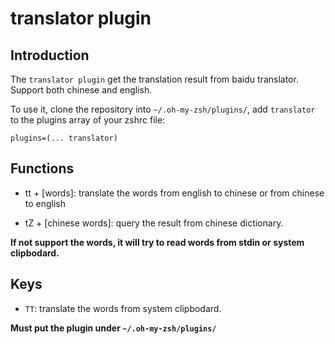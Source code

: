 # translator plugin

## Introduction

The `translator plugin` get the translation result from baidu translator. Support both chinese and english.

To use it, clone the repository into `~/.oh-my-zsh/plugins/`, add `translator` to the plugins array of your zshrc file:

```
plugins=(... translator)
```

## Functions

- tt + [words]: translate the words from english to chinese or from chinese to english

- tZ + [chinese words]: query the result from chinese dictionary.

**If not support the words, it will try to read words from stdin or system clipbodard.**

## Keys

- `TT`: translate the words from system clipbodard.


**Must put the plugin under `~/.oh-my-zsh/plugins/`**
